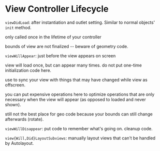 View Controller Lifecycle
=========================


`viewDidLoad`: after instantiation and outlet setting. Similar to
normal objects' `init` method.

only called once in the lifetime of your controller

bounds of view are not finalized -- beware of geometry code.

`viewWillAppear`: just before the view appears on screen

view will load once, but can appear many times. do not put one-time
initialization code here.

use to sync your view with things that may have changed while view as
offscreen.

you can put expensive operations here to optimize operations that are only
necessary when the view will appear (as opposed to loaded and never shown).

still not the best place for geo code because your bounds can still change
afterwards (rotate).

`viewWillDisappear`: put code to remember what's going on. cleanup code.

`view{Will,Did}LayoutSubviews`: manually layout views that can't be handled by
Autolayout.






